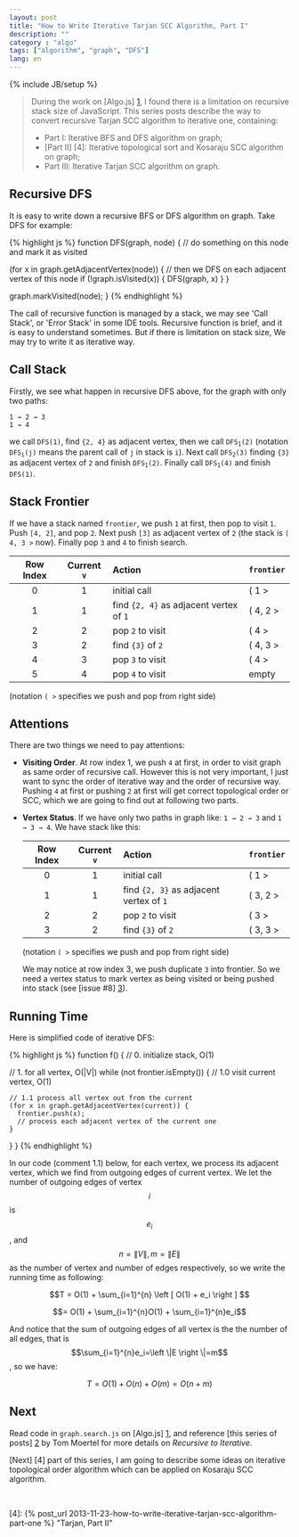 ```yaml
---
layout: post
title: "How to Write Iterative Tarjan SCC Algorithm, Part I"
description: ""
category : "algo"
tags: ["algorithm", "graph", "DFS"]
lang: en
---
```

{% include JB/setup %}

> During the work on [Algo.js] [1], I found there is a limitation on recursive stack size of JavaScript. This series posts describe the way to convert recursive Tarjan SCC algorithm to iterative one, containing:
>
> * Part I: Iterative BFS and DFS algorithm on graph;
> * [Part II] [4]: Iterative topological sort and Kosaraju SCC algorithm on graph;
> * Part III: Iterative Tarjan SCC algorithm on graph.

<!--more-->

<a name="pi">
</a>

## Recursive DFS

It is easy to write down a recursive BFS or DFS algorithm on graph. Take DFS for example:

{% highlight js %}
function DFS(graph, node) {
  // do something on this node and mark it as visited

  (for x in graph.getAdjacentVertex(node)) {
    // then we DFS on each adjacent vertex of this node
    if (!graph.isVisited(x)) {
        DFS(graph, x)
    }
  }

  graph.markVisited(node);
}
{% endhighlight %}

The call of recursive function is managed by a stack, we may see 'Call Stack', or 'Error Stack' in some IDE tools. Recursive function is brief, and it is easy to understand sometimes. But if there is limitation on stack size, We may try to write it as iterative way.

## Call Stack

Firstly, we see what happen in recursive DFS above, for the graph with only two paths:

	1 → 2 → 3
	1 → 4

we call `DFS(1)`, find `{2, 4}` as adjacent vertex, then we call <code>DFS<sub>1</sub>(2)</code> (notation  <code>DFS<sub>i</sub>(j)</code> means the parent call of `j` in stack is `i`). Next call  <code>DFS<sub>2</sub>(3)</code> finding `{3}` as adjacent vertex of `2` and finish <code>DFS<sub>1</sub>(2)</code>. Finally  call  <code>DFS<sub>1</sub>(4)</code> and finish `DFS(1)`.

## Stack Frontier

If we have a stack named `frontier`, we push `1` at first, then pop to visit `1`. Push `[4, 2]`, and pop `2`. Next push `[3]` as adjacent vertex of `2` (the stack is `( 4, 3 >` now). Finally pop `3` and `4` to finish search.

Row Index | Current `v` | Action | `frontier`
:---:|:---:|:---|:--------
 0 | 1 | initial call | ( 1 >
 1 | 1 | find `{2, 4}` as adjacent vertex of `1` | ( 4, 2 >
 2 | 2 | pop `2` to visit | ( 4 >
 3 | 2 | find `{3}` of `2` | ( 4, 3 >
 4 | 3 | pop `3` to visit | ( 4 >
 5 | 4 | pop `4` to visit| empty

(notation `( >` specifies we push and pop from right side)

## Attentions

There are two things we need to pay attentions:

* __Visiting Order__. At row index 1, we push `4` at first, in order to visit graph as same order of recursive call. However this is not very important, I just want to sync the order of iterative way and the order of recursive way. Pushing `4` at first or pushing `2` at first will get correct topological order or SCC, which we are going to find out at following two parts.
* __Vertex Status__. If we have only two paths in graph like: `1 → 2 → 3` and `1 → 3 → 4`. We have stack like this:

  Row Index | Current `v` | Action | `frontier`
  :---:|:---:|:---|:--------
  0 | 1 | initial call | ( 1 >
  1 | 1 | find `{2, 3}` as adjacent vertex of `1` | ( 3, 2 >
  2 | 2 | pop `2` to visit | ( 3 >
  3 | 2 | find `{3}` of `2` | ( 3, 3 >

  (notation `( >` specifies we push and pop from right side)

  We may notice at row index 3, we push duplicate `3` into frontier. So we need a vertex status to mark vertex as being visited or being pushed into stack (see [issue #8] [3]).

## Running Time
Here is simplified code of iterative DFS:

{% highlight js %}
function f() {
  // 0. initialize stack, O(1)

  // 1. for all vertex, O(|V|)
  while (not frontier.isEmpty()) {
    // 1.0 visit current vertex, O(1)

    // 1.1 process all vertex out from the current
    (for x in graph.getAdjacentVertex(current)) {
      frontier.push(x);
      // process each adjacent vertex of the current one
    }
  }
}
{% endhighlight %}

In our code (comment 1.1) below, for each vertex, we process its adjacent vertex,
which we find from outgoing edges of current vertex.
We let the number of outgoing edges of vertex $$i$$ is $$e_i$$,
and $$n=\|V\|, m=\|E\|$$ as the number of vertex and number of edges respectively, so we write the running time as following:

$$T = O(1) + \sum_{i=1}^{n} \left [ O(1) + e_i \right ] $$

$$= O(1) + \sum_{i=1}^{n}O(1) + \sum_{i=1}^{n}e_i$$

And notice that the sum of outgoing edges of all vertex is the the number of all edges, that is $$\sum_{i=1}^{n}e_i=\left \|E \right \|=m$$, so we have:

$$T=O(1)+O(n)+O(m)=O(n+m)$$

## Next

Read code in `graph.search.js` on [Algo.js] [1], and reference [this series of posts] [2] by Tom Moertel for more details on _Recursive to Iterative_.

[Next] [4] part of this series, I am going to describe some ideas on iterative topological order algorithm which can be applied on Kosaraju SCC algorithm.

<br />

[1]: https://github.com/scozv/algo-js											"Algo.js"
[2]: http://blog.moertel.com/posts/2013-05-11-recursive-to-iterative.html		"Recursive to Iterative by Tom Moertel"
[3]: https://github.com/scozv/algo-js/issues/8						"Issue 8"
[4]: {% post_url 2013-11-23-how-to-write-iterative-tarjan-scc-algorithm-part-one %} "Tarjan, Part II"
